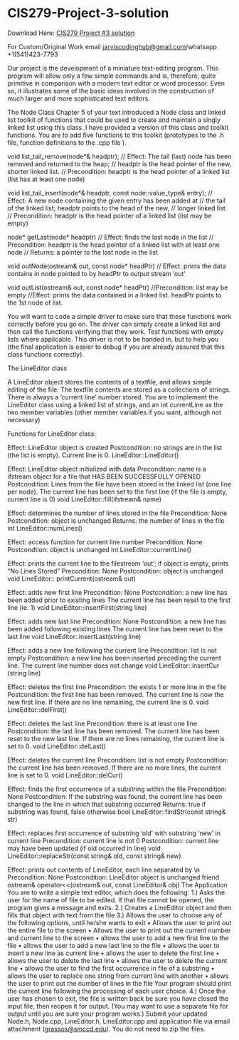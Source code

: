 # CIS279-Project-3-solution

Download Here: [CIS279 Project #3 solution](https://jarviscodinghub.com/assignment/cis279-project-3-solution/)

For Custom/Original Work email jarviscodinghub@gmail.com/whatsapp +1(541)423-7793

Our project is the development of a miniature text-editing program. This program will allow only a few simple commands and is, therefore, quite primitive in comparison with a modern text editor or word processor. Even so, it illustrates some of the basic ideas involved in the construction of much larger and more sophisticated text editors.

The Node Class
Chapter 5 of your text introduced a Node class and linked list toolkit of functions that could be used to create and maintain a singly linked list using this class. I have provided a version of this class and toolkit functions. You are to add five functions to this toolkit (prototypes to the .h file, function definitions to the .cpp file ).

void list_tail_remove(node*& headptr);
// Effect: The tail (last) node has been removed and returned to the heap;
// headptr is the head pointer of the new, shorter linked list.
// Precondition: headptr is the head pointer of a linked list (list has at least one node)

void list_tail_insert(node*& headptr, const node::value_type& entry);
// Effect: A new node containing the given entry has been added at
// the tail of the linked list; headptr points to the head of the new,
// longer linked list.
// Precondition: headptr is the head pointer of a linked list (list may be empty)

node* getLast(node* headptr)
// Effect: finds the last node in the list
// Precondition: headptr is the head pointer of a linked list with at least one node
// Returns: a pointer to the last node in the list

void outNode(ostream& out, const node* headPtr)
// Effect: prints the data contains in node pointed to by headPtr to output stream ‘out’

void outList(ostream& out, const node* headPtr)
//Precondition: list may be empty
//Effect: prints the data contained in a linked list. headPtr points to the 1st node of list.

You will want to code a simple driver to make sure that these functions work correctly before you go on. The driver can simply create a linked list and then call the functions verifying that they work. Test functions with empty lists where applicable. This driver is not to be handed in, but to help you (the final application is easier to debug if you are already assured that this class functions correctly).

The LineEditor class

A LineEditor object stores the contents of a textfile, and allows simple editing of the file. The textfile contents are stored as a collections of strings. There is always a ‘current line’ number stored. You are to implement the LineEditor class using a linked list of strings, and an int currentLine as the two member variables (other member variables if you want, although not necessary)

Functions for LineEditor class:

Effect: LineEditor object is created
Postcondition: no strings are in the list (the list is empty). Current line is 0.
LineEditor::LineEditor()

Effect: LineEditor object initialized with data
Precondition: name is a ifstream object for a file that HAS BEEN SUCCESSFULLY OPENED
Postcondition: Lines from the file have been stored in the linked list (one line per node). The
current line has been set to the first line (if the file is empty, current line is 0)
void LineEditor::fill(ifstream& name)

Effect: determines the number of lines stored in the file
Precondition: None
Postcondition: object is unchanged
Returns: the number of lines in the file
int LineEditor::numLines()

Effect: access function for current line number
Precondition: None
Postcondtion: object is unchanged
int LineEditor::currentLine()

Effect: prints the current line to the filestream ‘out’; if object is empty, prints “No Lines Stored”
Precondition: None
Postcondition: object is unchanged
void LineEditor:: printCurrent(ostream& out)

Effect: adds new first line
Precondition: None
Postcondition: a new line has been added prior to existing lines
The current line has been reset to the first line (ie. 1)
void LineEditor::insertFirst(string line)

Effect: adds new last line
Precondition: None
Postcondition: a new line has been added following existing lines
The current line has been reset to the last line
void LineEditor::insertLast(string line)

Effect: adds a new line following the current line
Precondition: list is not empty
Postcondition: a new line has been inserted preceding the current line. The current
line number does not change
void LineEditor::insertCur (string line)

Effect: deletes the first line
Precondition: the exists 1 or more line in the file
Postcondition: the first line has been removed. The current line is now the new
first line. If there are no line remaining, the current line is 0.
void LineEditor::delFirst()

Effect: deletes the last line
Precondition: there is at least one line
Postcondition: the last line has been removed. The current line has been reset to
the new last line. If there are no lines remaining, the current line is set to 0.
void LineEditor::delLast()

Effect: deletes the current line
Precondition: list is not empty
Postcondition: the current line has been removed. If there are no more lines, the
current line is set to 0.
void LineEditor::delCur()

Effect: finds the first occurrence of a substring within the file
Precondition: None
Postcondition: If the substring was found, the current line has been changed to
the line in which that substring occurred
Returns: true if substring was found, false otherwise
bool LineEditor::findStr(const string& str)

Effect: replaces first occurrence of substring ‘old’ with substring ‘new’ in current line
Precondition: current line is not 0
Postcondition: current line may have been updated (if old occurred in line)
void LineEditor::replaceStr(const string& old, const string& new)

Effect: prints out contents of LineEditor, each line separated by \n
Precondition: None
Postcondition: LineEditor object is unchanged
friend ostream& operator<<(ostream& out, const LineEditor& obj) The Application You are to write a simple text editor, which does the following: 1.) Asks the user for the name of file to be edited. If that file cannot be opened, the program gives a message and exits. 2.) Creates a LineEditor object and then fills that object with text from the file 3.) Allows the user to choose any of the following options, until he/she wants to exit • Allows the user to print out the entire file to the screen • Allows the user to print out the current number and current line to the screen • allows the user to add a new first line to the file • allows the user to add a new last line to the file • allows the user to insert a new line as current line • allows the user to delete the first line • allows the user to delete the last line • allows the user to delete the current line • allows the user to find the first occurrence in file of a substring • allows the user to replace one string from current line with another • allows the user to print out the number of lines in the file Your program should print the current line following the processing of each user choice. 4.) Once the user has chosen to exit, the file is written back be sure you have closed the input file, then reopen it for output. (You may want to use a separate file for output until you are sure your program works.) Submit your updated Node.h, Node.cpp, LineEditor.h, LineEditor.cpp and application file via email attachment (grassos@smccd.edu). You do not need to zip the files.
